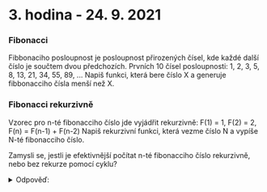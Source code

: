 # 3. hodina - 24. 9. 2021

### Fibonacci

Fibbonaciho posloupnost je posloupnost přirozených čísel, kde každé další číslo je součtem dvou předchozích.
Prvních 10 čísel posloupnosti: 1, 2, 3, 5, 8, 13, 21, 34, 55, 89, ...
Napiš funkci, která bere číslo X a generuje fibbonacciho čísla menší než X.

### Fibonacci rekurzivně

Vzorec pro n-té fibonacciho číslo jde vyjádřit rekurzivně:
F(1) = 1, F(2) = 2, F(n) = F(n-1) + F(n-2)
Napiš rekurzivní funkci, která vezme číslo N a vypíše N-té fibonacciho číslo.

Zamysli se, jestli je efektivnější počítat n-té fibonacciho číslo rekurzivně, nebo bez rekurze pomocí cyklu?

<details>
<summary>Odpověď:</summary>
  
  Výpočet pomocí rekurze je mnohem pomalejší, protože zbytečně počítá znovu výsledky, které už máme spočítané.
  Chci spočítat 5. fibonacciho číslo a zavolám fib(5).
  Uvnitř fib(5) se zavolá fib(5) = fib(4) + fib(3).
  Když počítáme fib(4): fib(4) = fib(3) + fib(2). 
  Když to máme, tak se vrátíme k rozpočítanému fib(5).
  Teď spočítáme část + fib(3).
  Ale fib(3) už jsme měli spočítané, když jsme počítali fib(4). 
  Je to tedy zbytečná operace, která zpomalí celý program.
  
  Při počítání pomocí cyklu se tohle neděje, protože generujeme čísla odspodu. 
  Začneme s 1 a 2 a spočítáme 3, pak 2 + 3 = 5. 
  Vždy pracujeme pouze se 2 nejnovějšími hodnotami, každou hodnotu používáme jen jednou.
  
  V případě fibonacciho čísel je rekurzivní způsob velmi neefektivní, i když je elegantní.
  
  
</details>
